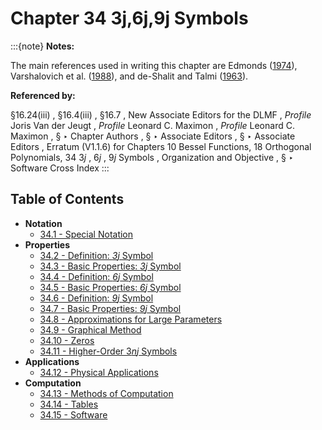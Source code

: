 # Chapter 34 3⁢j,6⁢j,9⁢j Symbols

:::{note}
**Notes:**

The main references used in writing this chapter are Edmonds ([1974](./bib/E.html#bib727 "Angular Momentum in Quantum Mechanics")), Varshalovich et al. ([1988](./bib/V.html#bib2323 "Quantum Theory of Angular Momentum")), and de-Shalit and Talmi ([1963](./bib/D.html#bib651 "Nuclear Shell Theory")).

**Referenced by:**

§16.24(iii) , §16.4(iii) , §16.7 , New Associate Editors for the DLMF , *Profile* Joris Van der Jeugt , *Profile* Leonard C. Maximon , *Profile* Leonard C. Maximon , § ‣ Chapter Authors , § ‣ Associate Editors , § ‣ Associate Editors , Erratum (V1.1.6) for Chapters 10 Bessel Functions, 18 Orthogonal Polynomials, 34 3*j* , 6*j* , 9*j* Symbols , Organization and Objective , § ‣ Software Cross Index
:::

## Table of Contents

- <a id="PT1"></a>**Notation**
  - [34.1 - Special Notation](./34.1.md)
- <a id="PT2"></a>**Properties**
  - [34.2 - Definition: $\mathit{3j}$ Symbol](./34.2.md)
  - [34.3 - Basic Properties: $\mathit{3j}$ Symbol](./34.3.md)
  - [34.4 - Definition: $\mathit{6j}$ Symbol](./34.4.md)
  - [34.5 - Basic Properties: $\mathit{6j}$ Symbol](./34.5.md)
  - [34.6 - Definition: $\mathit{9j}$ Symbol](./34.6.md)
  - [34.7 - Basic Properties: $\mathit{9j}$ Symbol](./34.7.md)
  - [34.8 - Approximations for Large Parameters](./34.8.md)
  - [34.9 - Graphical Method](./34.9.md)
  - [34.10 - Zeros](./34.10.md)
  - [34.11 - Higher-Order $3nj$ Symbols](./34.11.md)
- <a id="PT3"></a>**Applications**
  - [34.12 - Physical Applications](./34.12.md)
- <a id="PT4"></a>**Computation**
  - [34.13 - Methods of Computation](./34.13.md)
  - [34.14 - Tables](./34.14.md)
  - [34.15 - Software](./34.15.md)